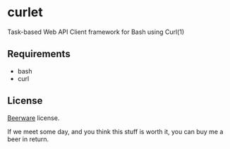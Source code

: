 curlet
======

Task-based Web API Client framework for Bash using Curl(1)

Requirements
------------

+ bash
+ curl

License
-------

[Beerware](http://en.wikipedia.org/wiki/Beerware) license.

If we meet some day, and you think this stuff is worth it, you can buy me a beer in return.
